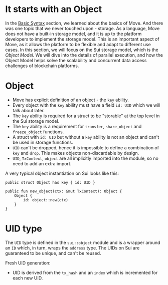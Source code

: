 # It starts with an Object

In the [Basic Syntax](../basic-syntax/README.md) section, we learned about the basics of Move. And there was one topic that we never touched upon - storage. As a language, Move does not have a built-in storage model, and it is up to the platform developers to implement the storage model. This is an important aspect of Move, as it allows the platform to be flexible and adapt to different use cases. In this section, we will focus on the Sui storage model, which is the _Object Model_. We will dive into the details of parallel execution, and how the Object Model helps solve the scalability and concurrent data access challenges of blockchain platforms.

# Object

- Move has explicit definition of an object - the `key` ability.
- Every object with the `key` ability must have a field `id: UID` which we will talk about later.
- The `key` ability is required for a struct to be "storable" at the top level in the Sui storage model.
- The `key` ability is a requirement for `transfer`, `share_object` and `freeze_object` functions.
- A struct with `id: UID` but without a `key` ability is not an object and can't be used in storage functions.
- `UID` can't be dropped, hence it is impossible to define a combination of `key` and `drop`. This makes objects non-discardable by design.
- `UID`, `TxContext`, `object` are all implicitly imported into the module, so no need to add an extra import.

A very typical object instantiation on Sui looks like this:

```move
public struct Object has key { id: UID }

public fun new_object(ctx: &mut TxContext): Object {
    Object {
        id: object::new(ctx)
    }
}
```



<!--

```move
///
public struct Object has key {
    id: UID
}
```

## UID type
## Creating an Object
## Deleting an Object
## UID freshness requirement

Sui Verifier will not allow using a UID that wasn't generated in the same function. In other words - reusing UID or passing it from another function won't work.

##

-->

# UID type

The `UID` type is defined in the `sui::object` module and is a wrapper around an `ID` which, in turn, wraps the `address` type. The UIDs on Sui are guaranteed to be unique, and can't be reused.

Fresh UID generation:

- UID is derived from the `tx_hash` and an `index` which is incremented for each new UID.
